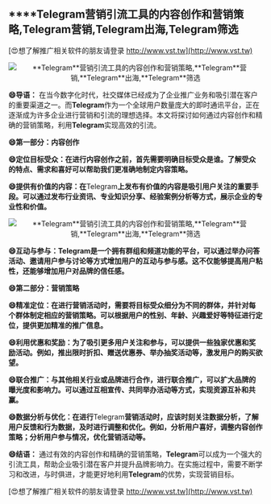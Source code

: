 ## ****Telegram**营销引流工具的内容创作和营销策略,**Telegram**营销,**Telegram**出海,**Telegram**筛选**

[😍想了解推广相关软件的朋友请登录 http://www.vst.tw](http://www.vst.tw)

 <center><img src="https://vst.tw/MP4/tuiguang/png/5.png" alt="**Telegram**营销引流工具的内容创作和营销策略,**Telegram**营销,**Telegram**出海,**Telegram**筛选"></center>

**😄导语：**
在当今数字化时代，社交媒体已经成为了企业推广业务和吸引潜在客户的重要渠道之一。而**Telegram**作为一个全球用户数量庞大的即时通讯平台，正在逐渐成为许多企业进行营销和引流的理想选择。本文将探讨如何通过内容创作和精确的营销策略，利用**Telegram**实现高效的引流。

**😄第一部分：内容创作**

**😄定位目标受众：在进行内容创作之前，首先需要明确目标受众是谁。了解受众的特点、需求和喜好可以帮助我们更准确地制定内容策略。**

**😄提供有价值的内容：在**Telegram**上发布有价值的内容是吸引用户关注的重要手段。可以通过发布行业资讯、专业知识分享、经验案例分析等方式，展示企业的专业性和价值。**

 <center><img src="https://vst.tw/MP4/tuiguang/png/1.png" alt="**Telegram**营销引流工具的内容创作和营销策略,**Telegram**营销,**Telegram**出海,**Telegram**筛选"></center>

**😄互动与参与：**Telegram**是一个拥有群组和频道功能的平台，可以通过举办问答活动、邀请用户参与讨论等方式增加用户的互动与参与感。这不仅能够提高用户粘性，还能够增加用户对品牌的信任感。**

**😄第二部分：营销策略**

**😄精准定位：在进行营销活动时，需要将目标受众细分为不同的群体，并针对每个群体制定相应的营销策略。可以根据用户的性别、年龄、兴趣爱好等特征进行定位，提供更加精准的推广信息。**

**😄利用优惠和奖励：为了吸引更多用户关注和参与，可以提供一些独家优惠和奖励活动。例如，推出限时折扣、赠送优惠券、举办抽奖活动等，激发用户的购买欲望。**

**😄联合推广：与其他相关行业或品牌进行合作，进行联合推广，可以扩大品牌的曝光度和影响力。可以通过互相宣传、共同举办活动等方式，实现资源互补和共赢。**

**😄数据分析与优化：在进行**Telegram**营销活动时，应该时刻关注数据分析，了解用户反馈和行为数据，及时进行调整和优化。例如，分析用户喜好，调整内容创作策略；分析用户参与情况，优化营销活动等。**

**😄结语：**
通过有效的内容创作和精确的营销策略，**Telegram**可以成为一个强大的引流工具，帮助企业吸引潜在客户并提升品牌影响力。在实施过程中，需要不断学习和改进，与时俱进，才能更好地利用**Telegram**的优势，实现营销目标。

[😍想了解推广相关软件的朋友请登录 http://www.vst.tw](http://www.vst.tw)



